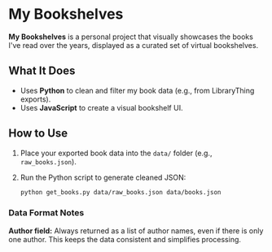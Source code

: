 # My Bookshelves

**My Bookshelves** is a personal project that visually showcases the books I've read over the years, displayed as a curated set of virtual bookshelves.

## What It Does

- Uses **Python** to clean and filter my book data (e.g., from LibraryThing exports).
- Uses **JavaScript** to create a visual bookshelf UI.

## How to Use

1. Place your exported book data into the `data/` folder (e.g., `raw_books.json`).
2. Run the Python script to generate cleaned JSON:

   ```bash
   python get_books.py data/raw_books.json data/books.json
   ```

### Data Format Notes

**Author field:** Always returned as a list of author names, even if there is only one author. This keeps the data consistent and simplifies processing.
